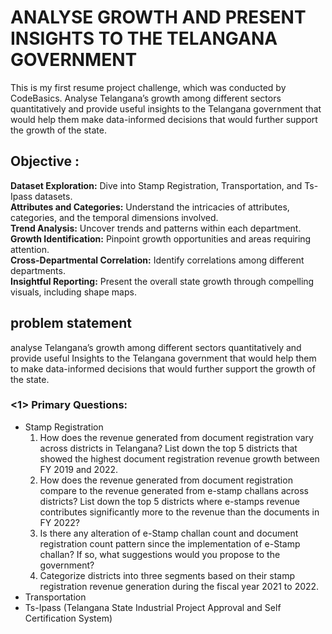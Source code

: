 # ANALYSE GROWTH AND PRESENT INSIGHTS TO THE TELANGANA GOVERNMENT
 This is my first resume project challenge, which was conducted by CodeBasics. Analyse Telangana’s growth among different sectors quantitatively and provide useful insights to the Telangana government that would help them make data-informed decisions that would further support the growth of the state.
 
## Objective : 
**Dataset Exploration:** Dive into Stamp Registration, Transportation, and Ts-Ipass datasets.  
**Attributes and Categories:** Understand the intricacies of attributes, categories, and the temporal dimensions involved.  
**Trend Analysis:** Uncover trends and patterns within each department.  
**Growth Identification:** Pinpoint growth opportunities and areas requiring attention.  
**Cross-Departmental Correlation:** Identify correlations among different departments.  
**Insightful Reporting:** Present the overall state growth through compelling visuals, including shape maps.

 
## problem statement
analyse Telangana’s growth among different sectors quantitatively and provide useful Insights to the Telangana government that would help them to make data-informed decisions that would further support the growth of the state.
### <1> Primary Questions:
- Stamp Registration
  1) How does the revenue generated from document registration vary across districts in Telangana?  List down the top 5 districts that showed the highest document registration revenue growth between FY 2019 and 2022.
  2) How does the revenue generated from document registration compare to the revenue generated from e-stamp challans across districts? List down the top 5 districts where e-stamps revenue contributes significantly more to the revenue than the documents in FY 2022?
  3)  Is there any alteration of e-Stamp challan count and document registration count pattern since the implementation of e-Stamp challan? If so, what suggestions would you propose to the government?
  4)  Categorize districts into three segments based on their stamp registration revenue generation during the fiscal year 2021 to 2022.
- Transportation
- Ts-Ipass (Telangana State Industrial Project Approval and Self Certification System) 




 
